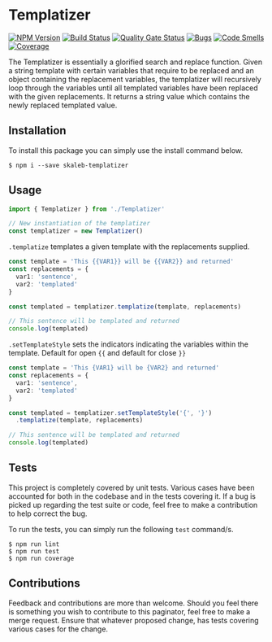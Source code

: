 # Templatizer
[![NPM Version](https://badge.fury.io/js/skaleb-templatizer.svg)](https://badge.fury.io/js/skaleb-templatizer)
[![Build Status](https://travis-ci.org/ToeFungi/skaleb-templatizer.svg?branch=master)](https://travis-ci.org/ToeFungi/skaleb-templatizer)
[![Quality Gate Status](https://sonarcloud.io/api/project_badges/measure?project=skaleb-templatizer&metric=alert_status)](https://sonarcloud.io/dashboard?id=skaleb-templatizer)
[![Bugs](https://sonarcloud.io/api/project_badges/measure?project=skaleb-templatizer&metric=bugs)](https://sonarcloud.io/dashboard?id=skaleb-templatizer)
[![Code Smells](https://sonarcloud.io/api/project_badges/measure?project=skaleb-templatizer&metric=code_smells)](https://sonarcloud.io/dashboard?id=skaleb-templatizer)
[![Coverage](https://sonarcloud.io/api/project_badges/measure?project=skaleb-templatizer&metric=coverage)](https://sonarcloud.io/dashboard?id=skaleb-templatizer)

The Templatizer is essentially a glorified search and replace function. Given a string template with certain variables
that require to be replaced and an object containing the replacement variables, the templatizer will recursively loop
through the variables until all templated variables have been replaced with the given replacements. It returns a string
value which contains the newly replaced templated value.

## Installation
To install this package you can simply use the install command below.

```
$ npm i --save skaleb-templatizer
```

## Usage
```typescript
import { Templatizer } from './Templatizer'

// New instantiation of the templatizer
const templatizer = new Templatizer()
```

`.templatize` templates a given template with the replacements supplied.
```typescript
const template = 'This {{VAR1}} will be {{VAR2}} and returned'
const replacements = {
  var1: 'sentence',
  var2: 'templated'
}

const templated = templatizer.templatize(template, replacements)

// This sentence will be templated and returned
console.log(templated) 
```

`.setTemplateStyle` sets the indicators indicating the variables within the template. Default for open `{{` and default
for close `}}`
```typescript
const template = 'This {VAR1} will be {VAR2} and returned'
const replacements = {
  var1: 'sentence',
  var2: 'templated'
}

const templated = templatizer.setTemplateStyle('{', '}')
  .templatize(template, replacements)

// This sentence will be templated and returned
console.log(templated) 
```

## Tests
This project is completely covered by unit tests. Various cases have been accounted for both in the codebase and in the 
tests covering it. If a bug is picked up regarding the test suite or code, feel free to make a contribution to help 
correct the bug.

To run the tests, you can simply run the following `test` command/s.

```
$ npm run lint
$ npm run test
$ npm run coverage
```

## Contributions
Feedback and contributions are more than welcome. Should you feel there is something you wish to contribute to this 
paginator, feel free to make a merge request. Ensure that whatever proposed change, has tests covering various cases for
the change.
 
